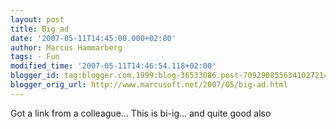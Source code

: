 ```yaml
---
layout: post
title: Big ad
date: '2007-05-11T14:45:00.000+02:00'
author: Marcus Hammarberg
tags: - Fun
modified_time: '2007-05-11T14:46:54.118+02:00'
blogger_id: tag:blogger.com,1999:blog-36533086.post-7092908556341027214
blogger_orig_url: http://www.marcusoft.net/2007/05/big-ad.html
---
```


Got a
link from a colleague... This is bi-ig... and quite good also
